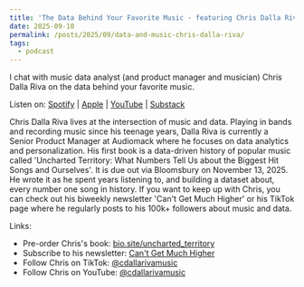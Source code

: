 ```yaml
---
title: 'The Data Behind Your Favorite Music - featuring Chris Dalla Riva'
date: 2025-09-10
permalink: /posts/2025/09/data-and-music-chris-dalla-riva/
tags:
  - podcast
---
```


I chat with music data analyst (and product manager and musician) Chris Dalla Riva on the data behind your favorite music. 

Listen on: [Spotify](https://open.spotify.com/episode/1Oo0yJs5hwtZ7F1fGxKHO6?si=tYlXcY3KSc-2TP2CC4UAPw) | [Apple](https://podcasts.apple.com/us/podcast/the-data-behind-your-favorite-music-featuring-chris/id1840294380?i=1000727129531) | [YouTube](https://youtu.be/ePhJ9s16CSA?si=2BuK4-rHDfT0vaI2) | [Substack](https://open.substack.com/pub/datastoryteller/p/the-data-behind-your-favorite-music)

Chris Dalla Riva lives at the intersection of music and data. Playing in bands and recording music since his teenage years, Dalla Riva is currently a Senior Product Manager at Audiomack where he focuses on data analytics and personalization. His first book is a data-driven history of popular music called 'Uncharted Territory: What Numbers Tell Us about the Biggest Hit Songs and Ourselves'. It is due out via Bloomsbury on November 13, 2025. He wrote it as he spent years listening to, and building a dataset about, every number one song in history. If you want to keep up with Chris, you can check out his biweekly newsletter 'Can't Get Much Higher' or his TikTok page where he regularly posts to his 100k+ followers about music and data. 

Links: 
* Pre-order Chris's book: [bio.site/uncharted_territory](https://bio.site/uncharted_territory)
* Subscribe to his newsletter: [Can't Get Much Higher](https://www.cantgetmuchhigher.com)
* Follow Chris on TikTok: [@cdallarivamusic](https://www.tiktok.com/@cdallarivamusic)
* Follow Chris on YouTube: [@cdallarivamusic](https://www.youtube.com/@cdallarivamusic)
